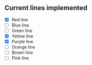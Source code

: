 ## Current lines implemented

- [x] Red line
- [ ] Blue line
- [ ] Green line
- [x] Yellow line
- [x] Purple line
- [ ] Orange line
- [ ] Brown line
- [ ] Pink line
